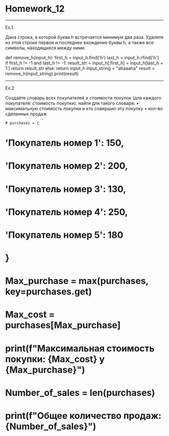 # Homework_12

----------------------------------------------------------------------------------------------------------------------------------------------------------------------

Ex.1

Дана строка, в которой буква h встречается минимум два раза. Удалите из этой строки первое и последнее вхождение буквы h, а также все символы, находящиеся между ними.

def remove_h(input_h):
    first_h = input_h.find('h')
    last_h = input_h.rfind('h')   
    if first_h != -1 and last_h != -1:
        result_str = input_h[:first_h] + input_h[last_h + 1:]
        return result_str
    else:
        return input_h
input_string = "ahaaaha"
result = remove_h(input_string)
print(result)

----------------------------------------------------------------------------------------------------------------------------------------------------------------------

Ex.2

Создайте словарь всех покупателей и стоимости покупок (для каждого покупателя: стоимость покупки). найти для такого словаря:
    • максимальную стоимость покупки и кто совершил эту покупку
    • кол-во сделанных продаж

    # purchases = {
#     'Покупатель номер 1': 150,
#     'Покупатель номер 2': 200,
#     'Покупатель номер 3': 130,
#     'Покупатель номер 4': 250,
#     'Покупатель номер 5': 180
# }
# Max_purchase = max(purchases, key=purchases.get)
# Max_cost = purchases[Max_purchase]
# print(f"Максимальная стоимость покупки: {Max_cost} у {Max_purchase}")
# Number_of_sales = len(purchases)
# print(f"Общее количество продаж: {Number_of_sales}")


